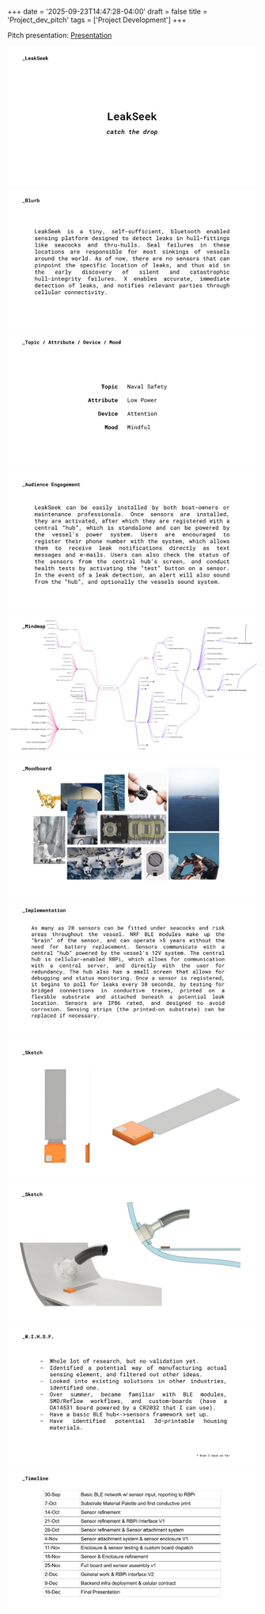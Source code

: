 +++
date = '2025-09-23T14:47:28-04:00'
draft = false
title = 'Project_dev_pitch'
tags = ['Project Development']
+++

Pitch presentation: [Presentation](https://docs.google.com/presentation/d/1SIpF3BI09-L0ogFq0cT9UEp7dSEfUjZU98rtA9jb7ro/edit?usp=sharing)

![Page 1](PD.jpg)
![Page 2](PD1.jpg)
![Page 3](PD2.jpg)
![Page 4](PD3.jpg)
![Page 5](PD4.jpg)
![Page 6](PD5.jpg)
![Page 7](PD6.jpg)
![Page 8](PD7.jpg)
![Page 9](PD8.jpg)
![Page 10](PD9.jpg)
![Page 11](PD10.jpg)